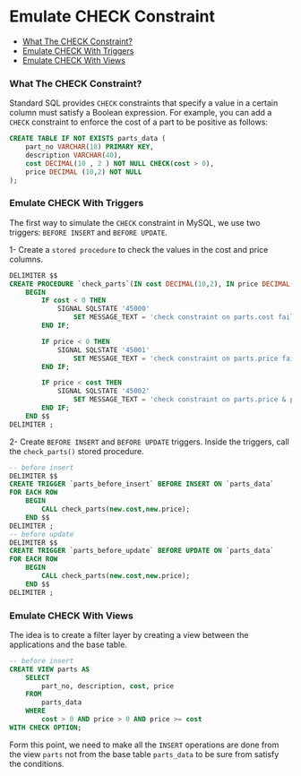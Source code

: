 # Emulate CHECK Constraint

* [What The CHECK Constraint?](#what-the-check-constraint)
* [Emulate CHECK With Triggers](#emulate-check-with-triggers)
* [Emulate CHECK With Views](#emulate-check-with-views)

### What The CHECK Constraint?
Standard SQL provides `CHECK` constraints that specify a value in a certain column must satisfy a Boolean expression. For example, you can add a `CHECK` constraint to enforce the cost of a part to be positive as follows:
```sql
CREATE TABLE IF NOT EXISTS parts_data (
    part_no VARCHAR(18) PRIMARY KEY,
    description VARCHAR(40),
    cost DECIMAL(10 , 2 ) NOT NULL CHECK(cost > 0),
    price DECIMAL (10,2) NOT NULL
);
```

### Emulate CHECK With Triggers
The first way to  simulate the `CHECK` constraint in MySQL, we use two triggers: `BEFORE INSERT` and `BEFORE UPDATE`.

1- Create a `stored procedure` to check the values in the cost and price columns.
```sql
DELIMITER $$
CREATE PROCEDURE `check_parts`(IN cost DECIMAL(10,2), IN price DECIMAL(10,2))
    BEGIN
        IF cost < 0 THEN
            SIGNAL SQLSTATE '45000'
                SET MESSAGE_TEXT = 'check constraint on parts.cost failed';
        END IF;

        IF price < 0 THEN
            SIGNAL SQLSTATE '45001'
                SET MESSAGE_TEXT = 'check constraint on parts.price failed';
        END IF;

        IF price < cost THEN
            SIGNAL SQLSTATE '45002'
                SET MESSAGE_TEXT = 'check constraint on parts.price & parts.cost failed';
        END IF;
    END $$
DELIMITER ;
```
2- Create `BEFORE INSERT` and `BEFORE UPDATE` triggers. Inside the triggers, call the `check_parts()` stored procedure.
```sql
-- before insert
DELIMITER $$
CREATE TRIGGER `parts_before_insert` BEFORE INSERT ON `parts_data`
FOR EACH ROW
    BEGIN
        CALL check_parts(new.cost,new.price);
    END $$
DELIMITER ;
-- before update
DELIMITER $$
CREATE TRIGGER `parts_before_update` BEFORE UPDATE ON `parts_data`
FOR EACH ROW
    BEGIN
        CALL check_parts(new.cost,new.price);
    END $$
DELIMITER ;
```

### Emulate CHECK With Views
The idea is to create a filter layer by creating a view between the applications and the base table.
```sql
-- before insert
CREATE VIEW parts AS
    SELECT
        part_no, description, cost, price
    FROM
        parts_data
    WHERE
        cost > 0 AND price > 0 AND price >= cost
WITH CHECK OPTION;
```
Form this point, we need to make all the `INSERT` operations are done from the view `parts` not from the base table `parts_data` to be sure from satisfy the conditions.
